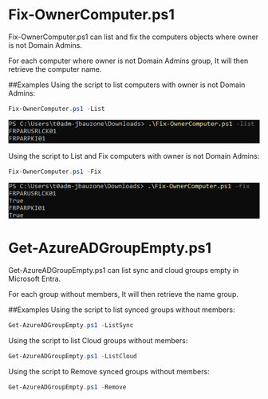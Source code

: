 Fix-OwnerComputer.ps1
===================

Fix-OwnerComputer.ps1 can list and fix the computers objects where owner is not Domain Admins.

For each computer where owner is not Domain Admins group, It will then retrieve the computer name.


##Examples
Using the script to list computers with owner is not Domain Admins:
```PowerShell
Fix-OwnerComputer.ps1 -List
```
![alt tag](Images/Fix-OwnerComputer-List.png)

Using the script to List and Fix computers with owner is not Domain Admins:
```PowerShell
Fix-OwnerComputer.ps1 -Fix
```
![alt tag](Images/Fix-OwnerComputer-Fix.png)

Get-AzureADGroupEmpty.ps1
===================

Get-AzureADGroupEmpty.ps1 can list sync and cloud groups empty in Microsoft Entra.

For each group without members, It will then retrieve the name group.


##Examples
Using the script to list synced groups without members:
```PowerShell
Get-AzureADGroupEmpty.ps1 -ListSync
```

Using the script to list Cloud groups without members:
```PowerShell
Get-AzureADGroupEmpty.ps1 -ListCloud
```

Using the script to Remove synced groups without members:
```PowerShell
Get-AzureADGroupEmpty.ps1 -Remove
```


